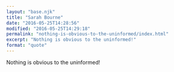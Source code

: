 ```yaml
---
layout: "base.njk"
title: "Sarah Bourne"
date: "2016-05-25T14:28:56"
modified: "2016-05-25T14:29:18"
permalink: "nothing-is-obvious-to-the-uninformed/index.html"
excerpt: "Nothing is obvious to the uninformed!"
format: "quote"
---
```

Nothing is obvious to the uninformed!